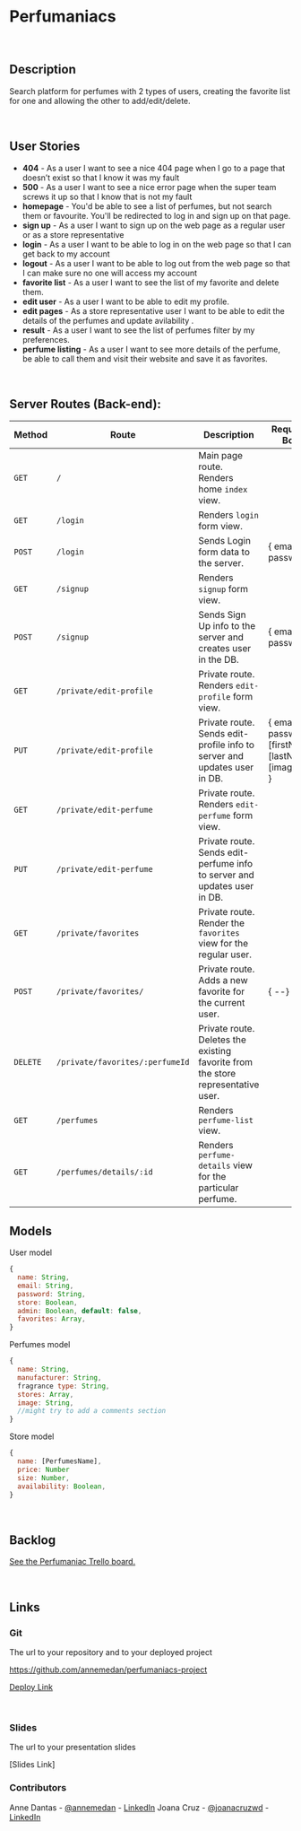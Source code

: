 
# Perfumaniacs

<br>



## Description

Search platform for perfumes with 2 types of users, creating the favorite list for one and allowing the other to add/edit/delete.


<br>

## User Stories

- **404** - As a user I want to see a nice 404 page when I go to a page that doesn’t exist so that I know it was my fault
- **500** - As a user I want to see a nice error page when the super team screws it up so that I know that is not my fault
- **homepage** - You'd be able to see a list of perfumes, but not search them or favourite. You'll be redirected to  log in and sign up on that page. 
- **sign up** - As a user I want to sign up on the web page as a regular user or as a store representative
- **login** - As a user I want to be able to log in on the web page so that I can get back to my account
- **logout** - As a user I want to be able to log out from the web page so that I can make sure no one will access my account
- **favorite list** - As a user I want to see the list of my favorite and delete them.
- **edit user** - As a user I want to be able to edit my profile.
- **edit pages** - As a store representative user I want to be able to edit the details of the perfumes and update avilability .
- **result** - As a user I want to see the list of perfumes filter by my preferences.
- **perfume listing** - As a user I want to see more details of the perfume, be able to call them and visit their website and save it as favorites.



<br>



## Server Routes (Back-end):



| **Method** | **Route**                          | **Description**                                              | Request  - Body                                          |
| ---------- | ---------------------------------- | ------------------------------------------------------------ | -------------------------------------------------------- |
| `GET`      | `/`                                | Main page route.  Renders home `index` view.                 |                                                          |
| `GET`      | `/login`                           | Renders `login` form view.                                   |                                                          |
| `POST`     | `/login`                           | Sends Login form data to the server.                         | { email, password }                                      |
| `GET`      | `/signup`                          | Renders `signup` form view.                                  |                                                          |
| `POST`     | `/signup`                          | Sends Sign Up info to the server and creates user in the DB. | {  email, password  }                                    |
| `GET`      | `/private/edit-profile`            | Private route. Renders `edit-profile` form view.             |                                                          |
| `PUT`      | `/private/edit-profile`            | Private route. Sends edit-profile info to server and updates user in DB. | { email, password, [firstName], [lastName], [imageUrl] } |
| `GET`      | `/private/edit-perfume`            | Private route. Renders `edit-perfume` form view.             |                                                          |
| `PUT`      | `/private/edit-perfume`            | Private route. Sends edit-perfume info to server and updates user in DB. |  |
| `GET`      | `/private/favorites`               | Private route. Render the `favorites` view for the regular user.                  |                                                          |
| `POST`     | `/private/favorites/`              | Private route. Adds a new favorite for the current user.     | { --}                                 |
| `DELETE`   | `/private/favorites/:perfumeId` | Private route. Deletes the existing favorite from the store representative user. |                                                          |
| `GET`      | `/perfumes`                     | Renders `perfume-list` view.                              |                                                          |
| `GET`      | `/perfumes/details/:id`         | Renders `perfume-details` view for the particular perfume. |                                                          |







## Models

User model

```javascript
{
  name: String,
  email: String,
  password: String,
  store: Boolean,
  admin: Boolean, default: false,
  favorites: Array,
}

```

Perfumes model
```javascript
{
  name: String,
  manufacturer: String,
  fragrance type: String,
  stores: Array,
  image: String,
  //might try to add a comments section
}

```

Store model
```javascript
{
  name: [PerfumesName],
  price: Number
  size: Number,
  availability: Boolean,
}

```




<br>



## Backlog

[See the Perfumaniac Trello board.](https://trello.com/invite/b/pIbj4yAs/a5a233e7140542b4e5631e361073b188/project-management)



<br>



## Links



### Git

The url to your repository and to your deployed project

https://github.com/annemedan/perfumaniacs-project

[Deploy Link]()



<br>



### Slides

The url to your presentation slides

[Slides Link]

### Contributors
Anne Dantas - [@annemedan](https://github.com/annemedan) - [LinkedIn](https://www.linkedin.com/in/username)
Joana Cruz - [@joanacruzwd](https://github.com/joanacruzwd) - [LinkedIn](https://www.linkedin.com/in/joana--cruz)
````
